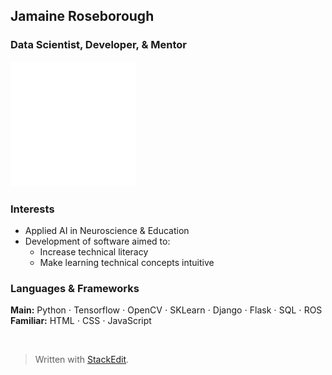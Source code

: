 ## Jamaine Roseborough
### Data Scientist, Developer, & Mentor<br>
<img  src='images/brain.gif'  alt="banner" width="200"></img>

### Interests
 - Applied AI in Neuroscience & Education
 - Development of software aimed to:
	 - Increase technical literacy
	 - Make learning technical concepts intuitive

### Languages & Frameworks
**Main:** Python  $\cdot$  Tensorflow  $\cdot$  OpenCV  $\cdot$  SKLearn  $\cdot$  Django  $\cdot$ Flask  $\cdot$  SQL  $\cdot$  ROS <br>
**Familiar:** HTML  $\cdot$  CSS  $\cdot$  JavaScript

<br>

> Written with [StackEdit](https://stackedit.io/).
